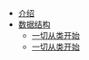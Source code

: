 * [介绍](quick-start.md)
* [数据结构](数据结构/Readme.md)
    * [一切从类开始](数据结构/有关类的一切.md)
    * [一切从类开始](数据结构/有关类的一切.md)
